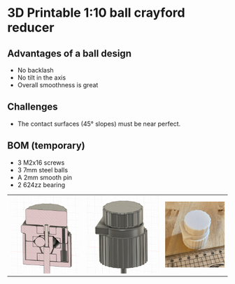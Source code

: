 #  3D Printable 1:10 ball crayford reducer

## Advantages of a ball design

- No backlash
- No tilt in the axis
- Overall smoothness is great

## Challenges

- The contact surfaces (45° slopes) must be near perfect.

## BOM (temporary)

- 3 M2x16 screws
- 3 7mm steel balls
- A 2mm smooth pin
- 2 624zz bearing

| | | |
|--|--|--|
|![](./screen1.png)|![](./screen2.png)|![](./screen3.png)|

